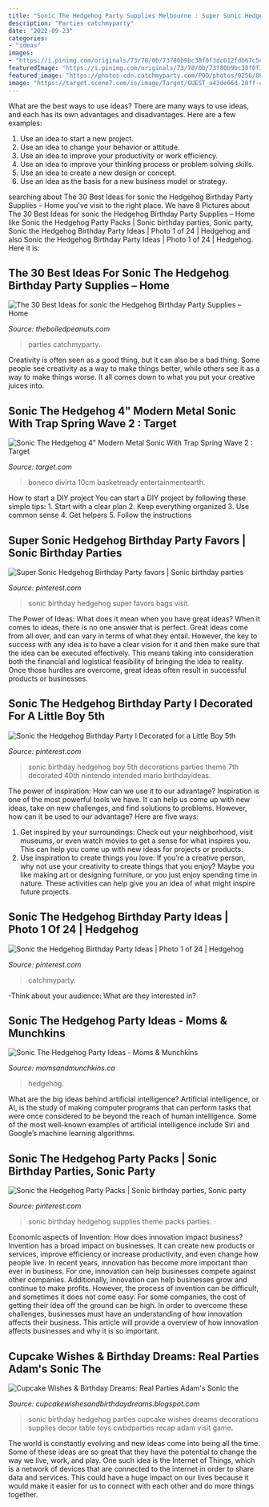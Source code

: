 ```yaml
---
title: "Sonic The Hedgehog Party Supplies Melbourne : Super Sonic Hedgehog Birthday Party Favors"
description: "Parties catchmyparty"
date: "2022-09-23"
categories:
- "ideas"
images:
- "https://i.pinimg.com/originals/73/78/0b/73780b9bc38f0f3dc012fdb67c54fe49.jpg"
featuredImage: "https://i.pinimg.com/originals/73/78/0b/73780b9bc38f0f3dc012fdb67c54fe49.jpg"
featured_image: "https://photos-cdn.catchmyparty.com/POD/photos/0256/8856/sonic-the-hedgehog-party-decorations-room-full-color.jpg"
image: "https://target.scene7.com/is/image/Target/GUEST_a43de66d-28ff-4351-aee2-af34305508f0"
---
```



What are the best ways to use ideas?
There are many ways to use ideas, and each has its own advantages and disadvantages. Here are a few examples: 
1. Use an idea to start a new project. 
2. Use an idea to change your behavior or attitude. 
3. Use an idea to improve your productivity or work efficiency. 
4. Use an idea to improve your thinking process or problem solving skills. 
5. Use an idea to create a new design or concept. 
6. Use an idea as the basis for a new business model or strategy.

	

		
searching about The 30 Best Ideas for sonic the Hedgehog Birthday Party Supplies – Home you've visit to the right place. We have 8 Pictures about The 30 Best Ideas for sonic the Hedgehog Birthday Party Supplies – Home like Sonic the Hedgehog Party Packs | Sonic birthday parties, Sonic party, Sonic the Hedgehog Birthday Party Ideas | Photo 1 of 24 | Hedgehog and also Sonic the Hedgehog Birthday Party Ideas | Photo 1 of 24 | Hedgehog. Here it is:
		
    
## The 30 Best Ideas For Sonic The Hedgehog Birthday Party Supplies – Home

<img loading=lazy src="https://photos-cdn.catchmyparty.com/POD/photos/0256/8856/sonic-the-hedgehog-party-decorations-room-full-color.jpg" onerror="this.onerror=null;this.src='https://tse4.mm.bing.net/th?id=OIP.Cg6UwzxmWGAliGsdPt28CgHaFt&amp;pid=15.1';" alt="The 30 Best Ideas for sonic the Hedgehog Birthday Party Supplies – Home">

_Source: theboiledpeanuts.com_

>parties catchmyparty. 

	

Creativity is often seen as a good thing, but it can also be a bad thing. Some people see creativity as a way to make things better, while others see it as a way to make things worse. It all comes down to what you put your creative juices into.

    
## Sonic The Hedgehog 4&quot; Modern Metal Sonic With Trap Spring Wave 2 : Target

<img loading=lazy src="https://target.scene7.com/is/image/Target/GUEST_a43de66d-28ff-4351-aee2-af34305508f0" onerror="this.onerror=null;this.src='https://tse1.mm.bing.net/th?id=OIP.j43FMLw1J_BHC-K7zSxZ9wAAAA&amp;pid=15.1';" alt="Sonic The Hedgehog 4&quot; Modern Metal Sonic With Trap Spring Wave 2 : Target">

_Source: target.com_

>boneco divirta 10cm basketready entertainmentearth. 

	

How to start a DIY project
You can start a DIY project by following these simple tips: 1. Start with a clear plan 2. Keep everything organized 3. Use common sense 4. Get helpers 5. Follow the instructions 
    
## Super Sonic Hedgehog Birthday Party Favors | Sonic Birthday Parties

<img loading=lazy src="https://i.pinimg.com/originals/73/78/0b/73780b9bc38f0f3dc012fdb67c54fe49.jpg" onerror="this.onerror=null;this.src='https://tse3.mm.bing.net/th?id=OIP.21dkywc3omla7LkOb8qU_AHaJ4&amp;pid=15.1';" alt="Super Sonic Hedgehog Birthday Party favors | Sonic birthday parties">

_Source: pinterest.com_

>sonic birthday hedgehog super favors bags visit. 

	

The Power of Ideas: What does it mean when you have great ideas?
When it comes to ideas, there is no one answer that is perfect. Great ideas come from all over, and can vary in terms of what they entail. However, the key to success with any idea is to have a clear vision for it and then make sure that the idea can be executed effectively. This means taking into consideration both the financial and logistical feasibility of bringing the idea to reality. Once those hurdles are overcome, great ideas often result in successful products or businesses.

    
## Sonic The Hedgehog Birthday Party I Decorated For A Little Boy 5th

<img loading=lazy src="https://i.pinimg.com/originals/b6/7b/6d/b67b6d7d48f208a5c8b5545578d5252b.jpg" onerror="this.onerror=null;this.src='https://tse4.mm.bing.net/th?id=OIP.l7azfL9hivjp_ROxtjnlWwHaHa&amp;pid=15.1';" alt="Sonic the Hedgehog Birthday Party I Decorated for a Little Boy 5th">

_Source: pinterest.com_

>sonic birthday hedgehog boy 5th decorations parties theme 7th decorated 40th nintendo intended mario birthdayideas. 

	

The power of inspiration: How can we use it to our advantage?
Inspiration is one of the most powerful tools we have. It can help us come up with new ideas, take on new challenges, and find solutions to problems. However, how can it be used to our advantage? Here are five ways: 
1) Get inspired by your surroundings: Check out your neighborhood, visit museums, or even watch movies to get a sense for what inspires you. This can help you come up with new ideas for projects or products. 
2) Use inspiration to create things you love: If you’re a creative person, why not use your creativity to create things that you enjoy? Maybe you like making art or designing furniture, or you just enjoy spending time in nature. These activities can help give you an idea of what might inspire future projects.

    
## Sonic The Hedgehog Birthday Party Ideas | Photo 1 Of 24 | Hedgehog

<img loading=lazy src="https://i.pinimg.com/736x/ae/42/06/ae4206ec8ce1e3566671292c5f569b90--th-birthday-birthday-party-ideas.jpg" onerror="this.onerror=null;this.src='https://tse1.mm.bing.net/th?id=OIP.4jU5Q1QSTSYFm8G3bt0dXgHaJ3&amp;pid=15.1';" alt="Sonic the Hedgehog Birthday Party Ideas | Photo 1 of 24 | Hedgehog">

_Source: pinterest.com_

>catchmyparty. 

	

-Think about your audience: What are they interested in?

    
## Sonic The Hedgehog Party Ideas - Moms &amp; Munchkins

<img loading=lazy src="https://www.momsandmunchkins.ca/wp-content/uploads/2018/05/sonic-party-3m.jpg" onerror="this.onerror=null;this.src='https://tse2.mm.bing.net/th?id=OIP.wdIbCR1gtec6991BK2uqwAHaF5&amp;pid=15.1';" alt="Sonic The Hedgehog Party Ideas - Moms &amp; Munchkins">

_Source: momsandmunchkins.ca_

>hedgehog. 

	

What are the big ideas behind artificial intelligence?
Artificial intelligence, or AI, is the study of making computer programs that can perform tasks that were once considered to be beyond the reach of human intelligence. Some of the most well-known examples of artificial intelligence include Siri and Google’s machine learning algorithms.

    
## Sonic The Hedgehog Party Packs | Sonic Birthday Parties, Sonic Party

<img loading=lazy src="https://i.pinimg.com/originals/69/4b/08/694b08932d54ccbaef3882572af9f8b2.jpg" onerror="this.onerror=null;this.src='https://tse3.mm.bing.net/th?id=OIP.aUsIky1UzLrvOIJXKvn4sgHaHa&amp;pid=15.1';" alt="Sonic the Hedgehog Party Packs | Sonic birthday parties, Sonic party">

_Source: pinterest.com_

>sonic birthday hedgehog supplies theme packs parties. 

	

Economic aspects of Invention: How does innovation impact business?
Invention has a broad impact on businesses. It can create new products or services, improve efficiency or increase productivity, and even change how people live. In recent years, innovation has become more important than ever in business. For one, innovation can help businesses compete against other companies. Additionally, innovation can help businesses grow and continue to make profits. However, the process of invention can be difficult, and sometimes it does not come easy. For some companies, the cost of getting their idea off the ground can be high. In order to overcome these challenges, businesses must have an understanding of how innovation affects their business. This article will provide a overview of how innovation affects businesses and why it is so important.

    
## Cupcake Wishes &amp; Birthday Dreams: Real Parties Adam&#039;s Sonic The

<img loading=lazy src="https://1.bp.blogspot.com/-4obhOWOqRJM/U4dinyVsBfI/AAAAAAAARMs/JGEdkFpdaUY/s1600/Sonic+Party+Ideas+2.jpg" onerror="this.onerror=null;this.src='https://tse1.mm.bing.net/th?id=OIP.MxuHdxYLkg24X1-_6QmanQHaHt&amp;pid=15.1';" alt="Cupcake Wishes &amp; Birthday Dreams: Real Parties Adam&#039;s Sonic the">

_Source: cupcakewishesandbirthdaydreams.blogspot.com_

>sonic birthday hedgehog parties cupcake wishes dreams decorations supplies decor table toys cwbdparties recap adam visit game. 

	

The world is constantly evolving and new ideas come into being all the time. Some of these ideas are so great that they have the potential to change the way we live, work, and play. One such idea is the Internet of Things, which is a network of devices that are connected to the internet in order to share data and services. This could have a huge impact on our lives because it would make it easier for us to connect with each other and do more things together.

